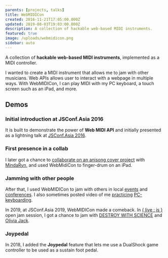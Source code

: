 ```yaml
---
parents: [projects, talks]
title: WebMIDICon
created: 2016-11-21T17:05:00.000Z
updated: 2019-08-03T19:03:00.000Z
description: A collection of hackable web-based MIDI instruments.
featured: true
image: /uploads/webmidicon.png
sidebar: auto
---
```


A collection of **hackable web-based MIDI instruments**, implemented as a MIDI controller.

I wanted to create a MIDI instrument that allows me to jam with other musicians. Web APIs allows user to interact with a webpage in multiple ways. With WebMIDICon, I can play MIDI with my PC keyboard, a touch screen such as an iPad, and more.

<template>
  <CallToAction href="https://github.com/dtinth/WebMIDICon">
    GitHub repository
  </CallToAction>
</template>

## Demos

### Initial introduction at JSConf.Asia 2016

It is built to demonstrate the power of **Web MIDI API** and initially presented as a lightning talk at [JSConf.Asia 2016](https://www.youtube.com/watch?v=3Y-XeJmGQis).

<template>
  <YouTube id="3Y-XeJmGQis" />
</template>

### First presence in a collab

I later got a chance to [collaborate on an anisong cover project](./butter-fly-cover-collab.html) with [MindaRyn](https://www.youtube.com/channel/UCI3GAvwaZwf1abbeREza8eA), and used WebMidiCon to finger-drum on an iPad.

<template>
  <YouTube id="CHarkZrQH34" />
</template>

### Jamming with other people

After that, I used WebMIDICon to jam with others in local [events](https://web.facebook.com/dtinth/videos/vb.1658509977/10210376318558488/?type=2&video_source=user_video_tab) and [conferences](https://web.facebook.com/dtinth/videos/vb.1658509977/10210266026521256/?type=2&video_source=user_video_tab). I also sometimes posted video of me [practicing](https://web.facebook.com/dtinth/videos/vb.1658509977/10210706743898915/?type=2&video_source=user_video_tab) [PC-keyboarding](https://web.facebook.com/dtinth/videos/vb.1658509977/10210774792320083/?type=2&video_source=user_video_tab).

<template>
  <EmbedContainer :ratio="560 / 322">
    <iframe src="https://web.facebook.com/plugins/video.php?href=https%3A%2F%2Fweb.facebook.com%2Fnattanicha%2Fvideos%2F10156579275643936%2F&show_text=0&width=560" width="560" height="322" style="border:none;overflow:hidden" scrolling="no" frameborder="0" allowTransparency="true" allowFullScreen="true"></iframe>
  </EmbedContainer>
</template>

In 2019, at JSConf.Asia 2019, WebMIDICon made a comeback. In [{ live : js }](https://github.com/livejs/JSConfAsia-2019#-destroy-with-science---dtinth---olivia-jack) open jam session, I got a chance to jam with [DESTROY WITH SCIENCE](https://twitter.com/MattMcKegg) and [Olivia Jack](https://twitter.com/_ojack_).

<template>
  <YouTube id="b2SJn4SWKVU" />
</template>

### Joypedal

In 2018, I added the **Joypedal** feature that lets me use a DualShock game controller to be used as a sustain foot pedal.

<template>
  <YouTube id="lFd45YYASWo" />
</template>
